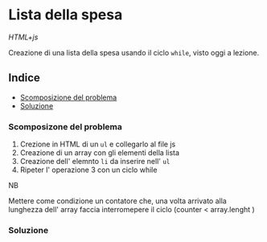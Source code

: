 # Lista della spesa

_HTML+js_

Creazione di una lista della spesa usando il ciclo `while`, visto oggi a lezione.

## Indice

- [Scomposizione del problema](#Scomposizione-del-problema)
- [Soluzione](#soluzione)

### Scomposizone del problema

1. Crezione in HTML di un `ul` e collegarlo al file js
2. Creazione di un array con gli elementi della lista
3. Creazione dell' elemnto `li` da inserire nell' `ul`
4. Ripeter l' operazione 3 con un ciclo while

NB

Mettere come condizione un contatore che, una volta arrivato alla lunghezza dell' array faccia interromepere il ciclo (counter < array.lenght )

### Soluzione

